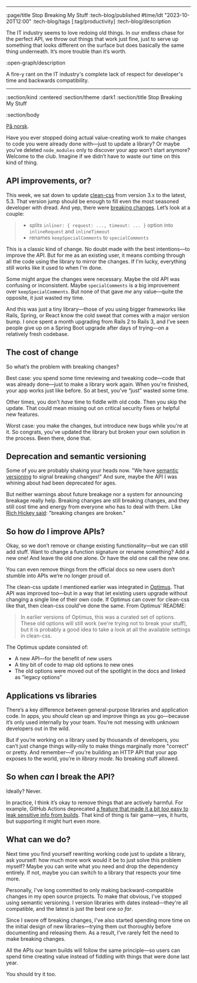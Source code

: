 --------------------------------------------------------------------------------
:page/title Stop Breaking My Stuff
:tech-blog/published #time/ldt "2023-10-20T12:00"
:tech-blog/tags [:tag/productivity]
:tech-blog/description

The IT industry seems to love redoing old things. In our endless chase for the
perfect API, we throw out things that work just fine, just to serve up something
that looks different on the surface but does basically the same thing
underneath. It’s more trouble than it’s worth.

:open-graph/description

A fire-y rant on the IT industry's complete lack of respect for developer's time
and backwards compatibility.

--------------------------------------------------------------------------------
:section/kind :centered
:section/theme :dark1
:section/title Stop Breaking My Stuff

:section/body

[På norsk](https://parenteser.mattilsynet.io/bakoverkompatibilitet/).

Have you ever stopped doing actual value-creating work to make changes to code
you were already done with—just to update a library? Or maybe you’ve deleted
`node_modules` only to discover your app won’t start anymore? Welcome to the
club. Imagine if we didn’t have to waste our time on this kind of thing.

## API improvements, or?

This week, we sat down to update
[clean-css](https://github.com/clean-css/clean-css) from version 3.x to the
latest, 5.3. That version jump should be enough to fill even the most seasoned
developer with dread. And yep, there were [breaking
changes](https://github.com/clean-css/clean-css#important-40-breaking-changes).
Let’s look at a couple:

> - splits `inliner: { request: ..., timeout: ... }` option into `inlineRequest` and `inlineTimeout`
> - renames `keepSpecialComments` to `specialComments`

This is a classic kind of change. No doubt made with the best intentions—to
improve the API. But for me as an existing user, it means combing through all
the code using the library to mirror the changes. If I'm lucky, everything still
works like it used to when I'm done.

Some might argue the changes were necessary. Maybe the old API was confusing or
inconsistent. Maybe `specialComments` is a big improvement over
`keepSpecialComments`. But none of that gave *me* any value—quite the opposite,
it just wasted my time.

And this was just a tiny library—those of you using bigger frameworks like
Rails, Spring, or React know the cold sweat that comes with a major version
bump. I once spent a month upgrading from Rails 2 to Rails 3, and I’ve seen
people give up on a Spring Boot upgrade after days of trying—on a relatively
fresh codebase.

## The cost of change

So what’s the problem with breaking changes?

Best case: you spend some time reviewing and tweaking code—code that was already
done—just to make a library work again. When you're finished, your app works
just like before. So at best, you've “just” wasted some time.

Other times, you don’t *have* time to fiddle with old code. Then you skip the
update. That could mean missing out on critical security fixes or helpful new
features.

Worst case: you make the changes, but introduce new bugs while you're at it. So
congrats, you've updated the library but broken your own solution in the
process. Been there, done that.

## Deprecation and semantic versioning

Some of you are probably shaking your heads now. "We have [semantic
versioning](https://semver.org/) to signal breaking changes!" And sure, maybe
the API I was whining about had been deprecated for ages.

But neither warnings about future breakage nor a system for announcing breakage
really help. Breaking changes are still breaking changes, and they still cost
time and energy from everyone who has to deal with them. Like [Rich Hickey
said](https://www.youtube.com/watch?v=oyLBGkS5ICk): "breaking changes are
broken."

## So how *do* I improve APIs?

Okay, so we don’t remove or change existing functionality—but we can still add
stuff. Want to change a function signature or rename something? Add a new one!
And leave the old one alone. Or have the old one call the new one.

You can even remove things from the official docs so new users don’t stumble
into APIs we’re no longer proud of.

The clean-css update I mentioned earlier was integrated in
[Optimus](https://github.com/magnars/optimus). That API was improved too—but in
a way that let existing users upgrade without changing a single line of their
own code. If Optimus can cover for clean-css like that, then clean-css could've
done the same. From Optimus’ README:

> In earlier versions of Optimus, this was a curated set of options. These old
> options will still work (we're trying not to break your stuff), but it is
> probably a good idea to take a look at all the available settings in
> clean-css.

The Optimus update consisted of:

- A new API—for the benefit of new users
- A tiny bit of code to map old options to new ones
- The old options were moved out of the spotlight in the docs and linked as
  "legacy options"

## Applications vs libraries

There’s a key difference between general-purpose libraries and application code.
In apps, you *should* clean up and improve things as you go—because it’s only
used internally by your team. You’re not messing with unknown developers out in
the wild.

But if you’re working on a library used by thousands of developers, you can’t
just change things willy-nilly to make things marginally more "correct" or
pretty. And remember—if you're building an HTTP API that your app exposes to the
world, you’re in *library mode*. No breaking stuff allowed.

## So when *can* I break the API?

Ideally? Never.

In practice, I think it’s okay to remove things that are actively harmful. For
example, GitHub Actions deprecated [a feature that made it a bit *too* easy to
leak sensitive info from
builds](https://github.blog/changelog/2022-10-11-github-actions-deprecating-save-state-and-set-output-commands/).
That kind of thing is fair game—yes, it hurts, but supporting it might hurt even
more.

## What can we do?

Next time you find yourself rewriting working code just to update a library, ask
yourself: how much more work would it be to just solve this problem myself?
Maybe you can write what you need and drop the dependency entirely. If not,
maybe you can switch to a library that respects your time more.

Personally, I've long committed to only making backward-compatible changes in my
open source projects. To make that obvious, I've stopped using semantic
versioning. I version libraries with dates instead—they're all compatible, and
the latest is just the best one *so far*.

Since I swore off breaking changes, I've also started spending more time on the
initial design of new libraries—trying them out thoroughly before documenting
and releasing them. As a result, I've rarely felt the need to make breaking
changes.

All the APIs our team builds will follow the same principle—so users can spend
time creating value instead of fiddling with things that were done last year.

You should try it too.
